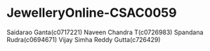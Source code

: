 # JewelleryOnline-CSAC0059
Saidarao Ganta(c0717221)
Naveen Chandra T(c0726983)
Spandana Rudra(c0694671)
Vijay Simha Reddy Gutta(c726429)
